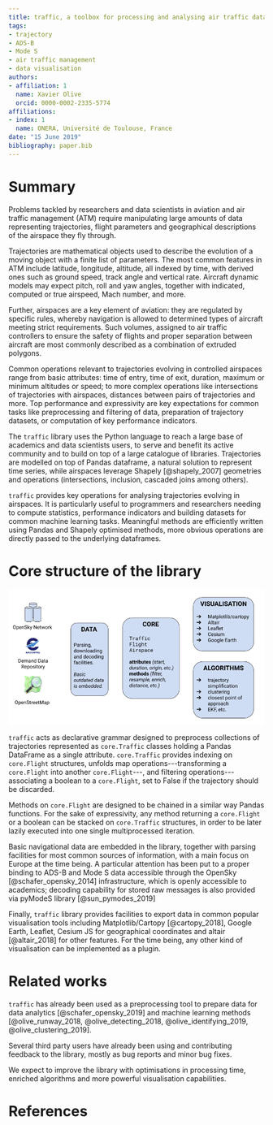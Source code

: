 ```yaml
---
title: traffic, a toolbox for processing and analysing air traffic data
tags:
- trajectory
- ADS-B
- Mode S
- air traffic management
- data visualisation
authors:
- affiliation: 1
  name: Xavier Olive
  orcid: 0000-0002-2335-5774
affiliations:
- index: 1
  name: ONERA, Université de Toulouse, France
date: "15 June 2019"
bibliography: paper.bib
---
```


# Summary


Problems tackled by researchers and data scientists in aviation and air traffic
management (ATM) require manipulating large amounts of data representing
trajectories, flight parameters and geographical descriptions of the airspace
they fly through.

Trajectories are mathematical objects used to describe the evolution of a moving
object with a finite list of parameters. The most common features in ATM include
latitude, longitude, altitude, all indexed by time, with derived ones such as
ground speed, track angle and vertical rate. Aircraft dynamic models may expect
pitch, roll and yaw angles, together with indicated, computed or true airspeed,
Mach number, and more.

Further, airspaces are a key element of aviation: they are regulated by specific
rules, whereby navigation is allowed to determined types of aircraft meeting
strict requirements. Such volumes, assigned to air traffic controllers to ensure
the safety of flights and proper separation between aircraft are most commonly
described as a combination of extruded polygons.

Common operations relevant to trajectories evolving in controlled airspaces
range from basic attributes: time of entry, time of exit, duration, maximum
or minimum altitudes or speed; to more complex operations like intersections of
trajectories with airspaces, distances between pairs of trajectories and more.
Top performance and expressivity are key expectations for common tasks like
preprocessing and filtering of data, preparation of trajectory datasets, or
computation of key performance indicators.

The `traffic` library uses the Python language to reach a large base of
academics and data scientists users, to serve and benefit its active community
and to build on top of a large catalogue of libraries. Trajectories are modelled
on top of Pandas dataframe, a natural solution to represent time series, while
airspaces leverage Shapely [@shapely_2007] geometries and operations
(intersections, inclusion, cascaded joins among others).

`traffic` provides key operations for analysing trajectories evolving in
airspaces. It is particularly useful to programmers and researchers needing to
compute statistics, performance indicators and building datasets for common
machine learning tasks. Meaningful methods are efficiently written using Pandas
and Shapely optimised methods, more obvious operations are directly passed to
the underlying dataframes.

# Core structure of the library

![Architecture of the library](architecture.png)

`traffic` acts as declarative grammar designed to preprocess collections of
trajectories represented as `core.Traffic` classes holding a Pandas DataFrame as
a single attribute. `core.Traffic` provides indexing on `core.Flight`
structures, unfolds map operations---transforming a `core.Flight` into another
`core.Flight`---, and filtering operations---associating a boolean to a
`core.Flight`, set to False if the trajectory should be discarded.

Methods on `core.Flight` are designed to be chained in a similar way Pandas
functions. For the sake of expressivity, any method returning a `core.Flight` or
a boolean can be stacked on `core.Traffic` structures, in order to be later
lazily executed into one single multiprocessed iteration.

Basic navigational data are embedded in the library, together with parsing
facilities for most common sources of information, with a main focus on Europe
at the time being. A particular attention has been put to a proper binding to
ADS-B and Mode S data accessible through the OpenSky [@schafer_opensky_2014]
infrastructure, which is openly accessible to academics; decoding capability for
stored raw messages is also provided via pyModeS library [@sun_pymodes_2019]

Finally, `traffic` library provides facilities to export data in common popular
visualisation tools including Matplotlib/Cartopy [@cartopy_2018], Google Earth,
Leaflet, Cesium JS for geographical coordinates and altair [@altair_2018] for
other features. For the time being, any other kind of visualisation can be
implemented as a plugin.

# Related works

`traffic` has already been used as a preprocessing tool to prepare data for data
analytics [@schafer_opensky_2019] and machine learning methods
[@olive_runway_2018, @olive_detecting_2018, @olive_identifying_2019,
@olive_clustering_2019].

Several third party users have already been using and contributing feedback to
the library, mostly as bug reports and minor bug fixes.

We expect to improve the library with optimisations in processing time, enriched
algorithms and more powerful visualisation capabilities.

# References


